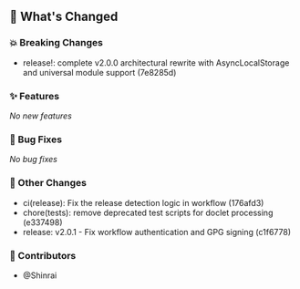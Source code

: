 ## 🚀 What's Changed

### 💥 Breaking Changes
- release!: complete v2.0.0 architectural rewrite with AsyncLocalStorage and universal module support (7e8285d)


### ✨ Features
_No new features_

### 🐛 Bug Fixes
_No bug fixes_

### 🔧 Other Changes
- ci(release): Fix the release detection logic in workflow (176afd3)
- chore(tests): remove deprecated test scripts for doclet processing (e337498)
- release: v2.0.1 - Fix workflow authentication and GPG signing (c1f6778)

### 👥 Contributors
- @Shinrai
